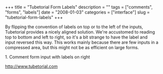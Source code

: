 +++
title = "Tubetorial Form Labels"
description = ""
tags = ["comments", "forms", "labels"]
date = "2008-01-03"
categories = ["interface"]
slug = "tubetorial-form-labels"
+++


<p>By flipping the convention of labels on top or to the left of the inputs, Tubetorial provides a nicely aligned solution. We're accustomed to reading top to bottom and left to right, so it's a bit strange to have the label and input reversed this way. This works mainly because there are few inputs in a compressed area, but this might not be as efficient on large forms. </p>
<div id="screens-full" class="clear"><div class="caption">1. Comment form input with labels on right</div><div class="fullimg clear"><a href="//media.konigi.com/interface/tubetorial-comment-form-1.png" class="group" rel="group" title="1. Comment form input with labels on right"><img src="//media.konigi.com/interface/tubetorial-comment-form-1.png" alt="" class="img-responsive"></a></div></div>        
<p><a href="http://www.tubetorial.com/">http://www.tubetorial.com</a></p>

